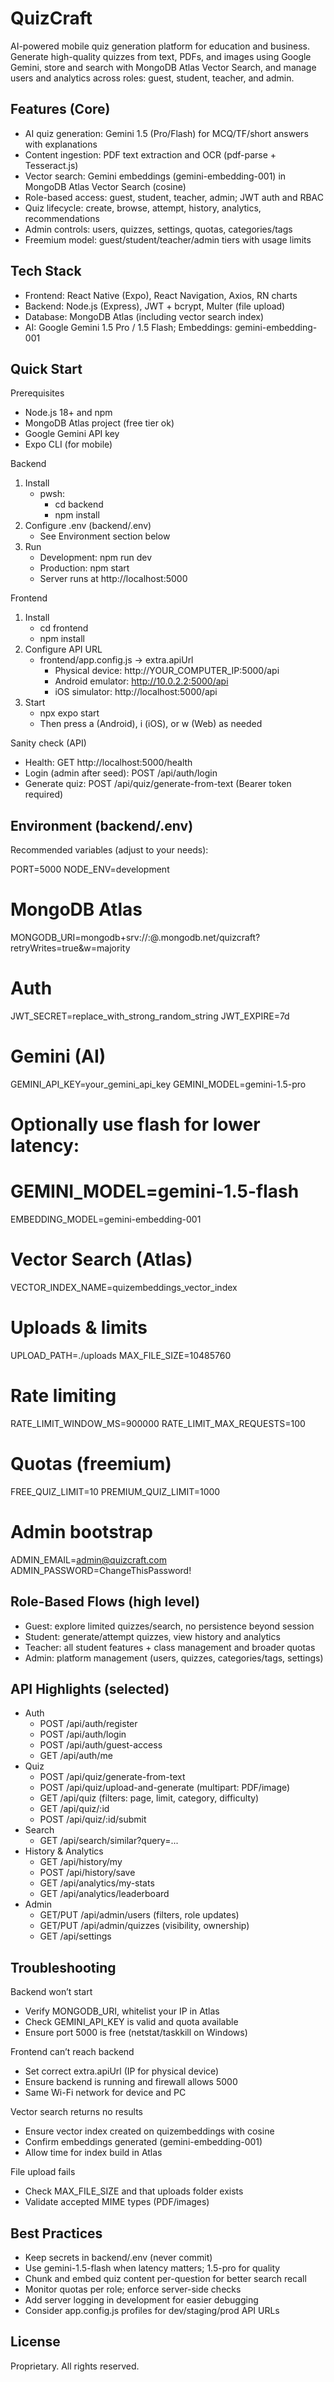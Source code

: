 # QuizCraft

AI-powered mobile quiz generation platform for education and business. Generate high-quality quizzes from text, PDFs, and images using Google Gemini, store and search with MongoDB Atlas Vector Search, and manage users and analytics across roles: guest, student, teacher, and admin.

## Features (Core)

- AI quiz generation: Gemini 1.5 (Pro/Flash) for MCQ/TF/short answers with explanations
- Content ingestion: PDF text extraction and OCR (pdf-parse + Tesseract.js)
- Vector search: Gemini embeddings (gemini-embedding-001) in MongoDB Atlas Vector Search (cosine)
- Role-based access: guest, student, teacher, admin; JWT auth and RBAC
- Quiz lifecycle: create, browse, attempt, history, analytics, recommendations
- Admin controls: users, quizzes, settings, quotas, categories/tags
- Freemium model: guest/student/teacher/admin tiers with usage limits

## Tech Stack

- Frontend: React Native (Expo), React Navigation, Axios, RN charts
- Backend: Node.js (Express), JWT + bcrypt, Multer (file upload)
- Database: MongoDB Atlas (including vector search index)
- AI: Google Gemini 1.5 Pro / 1.5 Flash; Embeddings: gemini-embedding-001

## Quick Start

Prerequisites

- Node.js 18+ and npm
- MongoDB Atlas project (free tier ok)
- Google Gemini API key
- Expo CLI (for mobile)

Backend

1. Install
   - pwsh:
     - cd backend
     - npm install
2. Configure .env (backend/.env)
   - See Environment section below
3. Run
   - Development: npm run dev
   - Production: npm start
   - Server runs at http://localhost:5000

Frontend

1. Install
   - cd frontend
   - npm install
2. Configure API URL
   - frontend/app.config.js → extra.apiUrl
     - Physical device: http://YOUR_COMPUTER_IP:5000/api
     - Android emulator: http://10.0.2.2:5000/api
     - iOS simulator: http://localhost:5000/api
3. Start
   - npx expo start
   - Then press a (Android), i (iOS), or w (Web) as needed

Sanity check (API)

- Health: GET http://localhost:5000/health
- Login (admin after seed): POST /api/auth/login
- Generate quiz: POST /api/quiz/generate-from-text (Bearer token required)

## Environment (backend/.env)

Recommended variables (adjust to your needs):

PORT=5000
NODE_ENV=development

# MongoDB Atlas

MONGODB_URI=mongodb+srv://<user>:<pass>@<cluster>.mongodb.net/quizcraft?retryWrites=true&w=majority

# Auth

JWT_SECRET=replace_with_strong_random_string
JWT_EXPIRE=7d

# Gemini (AI)

GEMINI_API_KEY=your_gemini_api_key
GEMINI_MODEL=gemini-1.5-pro

# Optionally use flash for lower latency:

# GEMINI_MODEL=gemini-1.5-flash

EMBEDDING_MODEL=gemini-embedding-001

# Vector Search (Atlas)

VECTOR_INDEX_NAME=quizembeddings_vector_index

# Uploads & limits

UPLOAD_PATH=./uploads
MAX_FILE_SIZE=10485760

# Rate limiting

RATE_LIMIT_WINDOW_MS=900000
RATE_LIMIT_MAX_REQUESTS=100

# Quotas (freemium)

FREE_QUIZ_LIMIT=10
PREMIUM_QUIZ_LIMIT=1000

# Admin bootstrap

ADMIN_EMAIL=admin@quizcraft.com
ADMIN_PASSWORD=ChangeThisPassword!

## Role-Based Flows (high level)

- Guest: explore limited quizzes/search, no persistence beyond session
- Student: generate/attempt quizzes, view history and analytics
- Teacher: all student features + class management and broader quotas
- Admin: platform management (users, quizzes, categories/tags, settings)

## API Highlights (selected)

- Auth
  - POST /api/auth/register
  - POST /api/auth/login
  - POST /api/auth/guest-access
  - GET /api/auth/me
- Quiz
  - POST /api/quiz/generate-from-text
  - POST /api/quiz/upload-and-generate (multipart: PDF/image)
  - GET /api/quiz (filters: page, limit, category, difficulty)
  - GET /api/quiz/:id
  - POST /api/quiz/:id/submit
- Search
  - GET /api/search/similar?query=...
- History & Analytics
  - GET /api/history/my
  - POST /api/history/save
  - GET /api/analytics/my-stats
  - GET /api/analytics/leaderboard
- Admin
  - GET/PUT /api/admin/users (filters, role updates)
  - GET/PUT /api/admin/quizzes (visibility, ownership)
  - GET /api/settings

## Troubleshooting

Backend won’t start

- Verify MONGODB_URI, whitelist your IP in Atlas
- Check GEMINI_API_KEY is valid and quota available
- Ensure port 5000 is free (netstat/taskkill on Windows)

Frontend can’t reach backend

- Set correct extra.apiUrl (IP for physical device)
- Ensure backend is running and firewall allows 5000
- Same Wi-Fi network for device and PC

Vector search returns no results

- Ensure vector index created on quizembeddings with cosine
- Confirm embeddings generated (gemini-embedding-001)
- Allow time for index build in Atlas

File upload fails

- Check MAX_FILE_SIZE and that uploads folder exists
- Validate accepted MIME types (PDF/images)

## Best Practices

- Keep secrets in backend/.env (never commit)
- Use gemini-1.5-flash when latency matters; 1.5-pro for quality
- Chunk and embed quiz content per-question for better search recall
- Monitor quotas per role; enforce server-side checks
- Add server logging in development for easier debugging
- Consider app.config.js profiles for dev/staging/prod API URLs

## License

Proprietary. All rights reserved.
